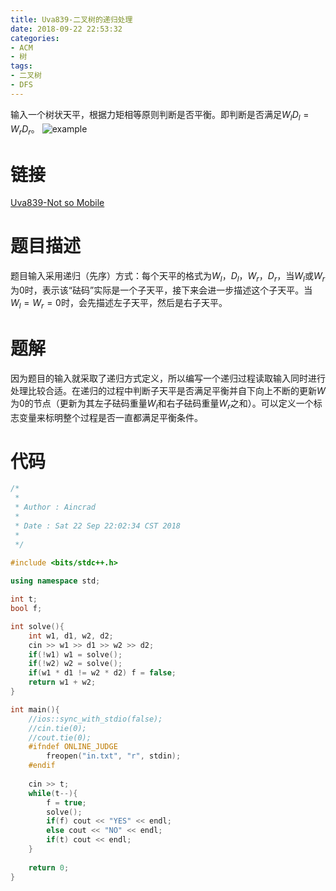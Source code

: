 ```yaml
---
title: Uva839-二叉树的递归处理
date: 2018-09-22 22:53:32
categories:
- ACM
- 树
tags:
- 二叉树
- DFS
---
```

输入一个树状天平，根据力矩相等原则判断是否平衡。即判断是否满足$W_lD_l=W_rD_r$。
![example](/tree.png)
<!--more-->
# 链接
[Uva839-Not so Mobile](https://vjudge.net/problem/UVA-839)
# 题目描述
题目输入采用递归（先序）方式：每个天平的格式为$W_l$，$D_l$，$W_r$，$D_r$，当$W_l$或$W_r$为$0$时，表示该“砝码”实际是一个子天平，接下来会进一步描述这个子天平。当$W_l=W_r=0$时，会先描述左子天平，然后是右子天平。
# 题解
因为题目的输入就采取了递归方式定义，所以编写一个递归过程读取输入同时进行处理比较合适。在递归的过程中判断子天平是否满足平衡并自下向上不断的更新$W$为$0$的节点（更新为其左子砝码重量$W_l$和右子砝码重量$W_r$之和）。可以定义一个标志变量来标明整个过程是否一直都满足平衡条件。
# 代码
```C++
/*
 *
 * Author : Aincrad
 *
 * Date : Sat 22 Sep 22:02:34 CST 2018
 *
 */
 
#include <bits/stdc++.h>

using namespace std;

int t;
bool f;

int solve(){
    int w1, d1, w2, d2;
    cin >> w1 >> d1 >> w2 >> d2;
    if(!w1) w1 = solve();
    if(!w2) w2 = solve();
    if(w1 * d1 != w2 * d2) f = false;
    return w1 + w2;
}

int main(){
    //ios::sync_with_stdio(false);
    //cin.tie(0);
    //cout.tie(0);
    #ifndef ONLINE_JUDGE
        freopen("in.txt", "r", stdin);
    #endif
    
    cin >> t;
    while(t--){
        f = true;
        solve();
        if(f) cout << "YES" << endl;
        else cout << "NO" << endl;
        if(t) cout << endl;
    }
    
    return 0;
}
```